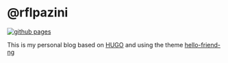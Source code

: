 # @rflpazini
[![github pages](https://github.com/rflpazini/rflpazini.github.io/actions/workflows/gh-pages.yml/badge.svg)](https://github.com/rflpazini/rflpazini.github.io/actions/workflows/gh-pages.yml)

This is my personal blog based on [HUGO](https://gohugo.io) and using the theme [hello-friend-ng](https://github.com/rhazdon/hugo-theme-hello-friend-ng) 

